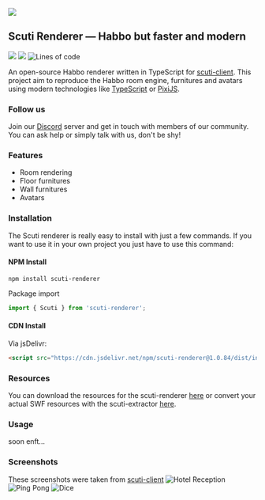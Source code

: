 ![](https://zupimages.net/up/20/26/jo6y.png)

## Scuti Renderer — Habbo but faster and modern

[![](https://dcbadge.vercel.app/api/server/tKXnzSR?style=flat&theme=plastic)](https://discord.gg/tKXnzSR)
![](https://img.shields.io/npm/v/scuti-renderer?color=yellow&label=version&logo=npm&style=clear)
![Lines of code](https://img.shields.io/tokei/lines/github/kozennnn/scuti-renderer?color=yellow&logo=github)

An open-source Habbo renderer written in TypeScript for [scuti-client](https://github.com/kozennnn/scuti-client). This project aim to reproduce the Habbo room engine, furnitures and avatars using modern technologies like [TypeScript](https://github.com/microsoft/TypeScript) or [PixiJS](https://github.com/pixijs/pixijs).

### Follow us

Join our [Discord](https://discord.gg/s6fQAPt) server and get in touch with members of our community. You can ask help or simply talk with us, don't be shy!

### Features

- Room rendering
- Floor furnitures
- Wall furnitures
- Avatars

### Installation

The Scuti renderer is really easy to install with just a few commands.
If you want to use it in your own project you just have to use this command:

#### NPM Install

```shell
npm install scuti-renderer
```

Package import

```js
import { Scuti } from 'scuti-renderer';
```

#### CDN Install

Via jsDelivr:

```html
<script src="https://cdn.jsdelivr.net/npm/scuti-renderer@1.0.84/dist/index.min.js"></script>
```

### Resources

You can download the resources for the scuti-renderer [here](https://github.com/kozennnn/scuti-resources) or convert your actual SWF resources with the scuti-extractor [here](https://github.com/kozennnn/scuti-extractor).

### Usage

soon enft...

### Screenshots

These screenshots were taken from [scuti-client](https://github.com/kozennnn/scuti-client)
![Hotel Reception](https://media.discordapp.net/attachments/724222275104276540/1008490888344903710/unknown.png?width=1103&height=676)
![Ping Pong](https://j.gifs.com/99m4Rz.gif)
![Dice](https://j.gifs.com/w0lJ9r.gif)
